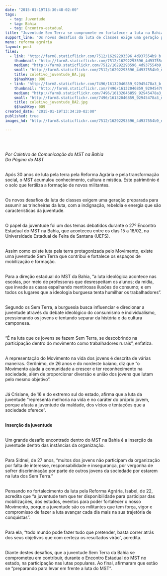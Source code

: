 ```yaml
---
date: "2015-01-19T13:30:48-02:00"
tags:
  - tag: Juventude
  - tag: Bahia
  - tag: Encontro-estadual
title: "Juventude Sem Terra se compromete em fortalecer a luta na Bahia!"
support_line: "Os novos desafios da luta de classes exige uma geração preparada para assumir as trincheiras da luta, com a indignação, rebeldia e energia que são características da juventude."
menu: reforma agrária
layout: post
files:
  - link: "http://farm8.staticflickr.com/7512/16292293596_4d937554b9_b.jpg"
    thumbnail: "http://farm8.staticflickr.com/7512/16292293596_4d937554b9_t.jpg"
    medium: "http://farm8.staticflickr.com/7512/16292293596_4d937554b9_z.jpg"
    small: "http://farm8.staticflickr.com/7512/16292293596_4d937554b9_n.jpg"
    title: coletivo_juventude_BA.jpg
    $$hashKey: 0O6
  - link: "http://farm8.staticflickr.com/7496/16132046859_92945478a3_b.jpg"
    thumbnail: "http://farm8.staticflickr.com/7496/16132046859_92945478a3_t.jpg"
    medium: "http://farm8.staticflickr.com/7496/16132046859_92945478a3_z.jpg"
    small: "http://farm8.staticflickr.com/7496/16132046859_92945478a3_n.jpg"
    title: coletivo_juventude_BA2.jpg
    $$hashKey: 0O9
created_date: "2015-01-19T13:34:20-02:00"
published: true
images_hd: "http://farm8.staticflickr.com/7512/16292293596_4d937554b9_n.jpg"

---
```

<p><br />
&nbsp;</p>

<p><em>Por Coletivo de Comunica&ccedil;&atilde;o do MST na Bahia<br />
Da P&aacute;gina do MST</em></p>

<p><br />
Ap&oacute;s 30 anos de luta pela terra pela Reforma Agr&aacute;ria e pela transforma&ccedil;&atilde;o social, o MST acumulou conhecimento, cultura e m&iacute;stica. Este patrim&ocirc;nio &eacute; o solo que fertiliza a forma&ccedil;&atilde;o de novos militantes.</p>

<p><br />
Os novos desafios da luta de classes exigem uma gera&ccedil;&atilde;o preparada para assumir as trincheiras da luta, com a indigna&ccedil;&atilde;o, rebeldia e energia que s&atilde;o caracter&iacute;sticas da juventude.</p>

<p><br />
O papel da juventude foi um dos temas debatidos durante o 27&ordm; Encontro Estadual do MST na Bahia, que aconteceu entre os dias 15 a 18/02, na Universidade Estadual de Feira de Santana (UEFS).</p>

<p><br />
Assim como existe luta pela terra protagonizada pelo Movimento, existe uma juventude Sem Terra que contribui e fortalece os espa&ccedil;os de mobiliza&ccedil;&atilde;o e forma&ccedil;&atilde;o.</p>

<p><br />
Para a dire&ccedil;&atilde;o estadual do MST da Bahia, &ldquo;a luta ideol&oacute;gica acontece nas escolas, por meio de professoras que desrespeitam os alunos; da m&iacute;dia, que invade as casas espalhando mentirosas ilus&otilde;es de consumo; e em todos os lugares que a ideologia burguesa tenta humilhar os trabalhadores&rdquo;.</p>

<p><br />
Segundo os Sem Terra, a burguesia busca influenciar e direcionar a juventude atrav&eacute;s do debate ideol&oacute;gico do consumismo e individualismo, pressionando os jovens e tentando separar da hist&oacute;ria e da cultura camponesa.</p>

<p><br />
&ldquo;&Eacute; na luta que os jovens se fazem Sem Terra, se descobrindo na participa&ccedil;&atilde;o dentro do movimento como trabalhadores rurais&rdquo;, enfatiza.</p>

<p><br />
A representa&ccedil;&atilde;o do Movimento na vida dos jovens &eacute; descrita de v&aacute;rias maneiras. Ger&ocirc;nimo, de 26 anos e do nordeste baiano, diz que &ldquo;o Movimento ajuda a comunidade a crescer e ter reconhecimento na sociedade, al&eacute;m de proporcionar divers&atilde;o e uni&atilde;o dos jovens que lutam pelo mesmo objetivo&rdquo;.</p>

<p><br />
J&aacute; Crislane, de 16 e do extremo sul do estado, afirma que a luta da juventude &ldquo;representa melhoria na vida e no car&aacute;ter do pr&oacute;prio jovem, porque afasta a juventude da maldade, dos v&iacute;cios e tenta&ccedil;&otilde;es que a sociedade oferece&rdquo;.</p>

<p><br />
<strong>Inser&ccedil;&atilde;o da juventude</strong></p>

<p><br />
Um grande desafio encontrado dentro do MST na Bahia &eacute; a inser&ccedil;&atilde;o da juventude dentro das inst&acirc;ncias da organiza&ccedil;&atilde;o.&nbsp;</p>

<p><br />
Para Sidnei, de 27 anos, &ldquo;muitos dos jovens n&atilde;o participam da organiza&ccedil;&atilde;o por falta de interesse, responsabilidade e inseguran&ccedil;a, por vergonha de sofrer discrimina&ccedil;&atilde;o por parte de outros jovens da sociedade por estarem na luta dos Sem Terra.&rdquo;</p>

<p><br />
Pensando no fortalecimento da luta pela Reforma Agr&aacute;ria, Isabel, de 22, acredita que &ldquo;a juventude tem que ter disponibilidade para participar das mobiliza&ccedil;&otilde;es, dos estudos, eventos para poder fortalecer o nosso Movimento, porque a juventude s&atilde;o os militantes que tem for&ccedil;a, vigor e compromisso de fazer a luta avan&ccedil;ar cada dia mais na sua trajet&oacute;ria de conquistas&rdquo;.&nbsp;</p>

<p><br />
Para ela, &ldquo;todo mundo pode fazer tudo que pretender, basta correr atr&aacute;s dos seus objetivos que com certeza os resultados vir&atilde;o&rdquo;, acredita.</p>

<p><br />
Diante destes desafios, que a juventude Sem Terra da Bahia se comprometeu em contribuir, durante o Encontro Estadual do MST no estado, na participa&ccedil;&atilde;o nas lutas populares. Ao final, afirmaram que est&atilde;o se &ldquo;preparando para levar em frente a luta do MST&rdquo;.</p>
